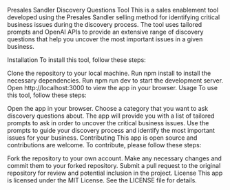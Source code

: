 Presales Sandler Discovery Questions Tool
This is a sales enablement tool developed using the Presales Sandler selling method for identifying critical business issues during the discovery process. The tool uses tailored prompts and OpenAI APIs to provide an extensive range of discovery questions that help you uncover the most important issues in a given business.

Installation
To install this tool, follow these steps:

Clone the repository to your local machine.
Run npm install to install the necessary dependencies.
Run npm run dev to start the development server.
Open http://localhost:3000 to view the app in your browser.
Usage
To use this tool, follow these steps:

Open the app in your browser.
Choose a category that you want to ask discovery questions about.
The app will provide you with a list of tailored prompts to ask in order to uncover the critical business issues.
Use the prompts to guide your discovery process and identify the most important issues for your business.
Contributing
This app is open source and contributions are welcome. To contribute, please follow these steps:

Fork the repository to your own account.
Make any necessary changes and commit them to your forked repository.
Submit a pull request to the original repository for review and potential inclusion in the project.
License
This app is licensed under the MIT License. See the LICENSE file for details.
